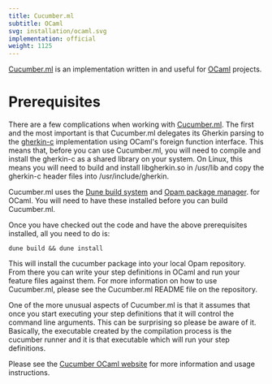```yaml
---
title: Cucumber.ml
subtitle: OCaml
svg: installation/ocaml.svg
implementation: official
weight: 1125
---
```


[Cucumber.ml](https://github.com/cucumber/cucumber.ml) is an
implementation written in and useful for
[OCaml](http://www.ocaml.org/) projects.

# Prerequisites

There are a few complications when working with
[Cucumber.ml](https://github.com/cucumber/cucumber.ml). The first and
the most important is that Cucumber.ml delegates its Gherkin parsing
to the
[gherkin-c](https://github.com/cucumber/cucumber/tree/master/gherkin/c)
implementation using OCaml's foreign function interface. This means
that, before you can use Cucumber.ml, you will need to compile and
install the gherkin-c as a shared library on your system. On Linux,
this means you will need to build and install libgherkin.so in
/usr/lib and copy the gherkin-c header files into
/usr/include/gherkin.

Cucumber.ml uses the [Dune build
system](https://github.com/ocaml/dune) and [Opam package
manager](https://opam.ocaml.org/). for OCaml. You will need to have
these installed before you can build Cucumber.ml.

Once you have checked out the code and have the above prerequisites
installed, all you need to do is:

```
dune build && dune install
```

This will install the cucumber package into your local Opam
repository. From there you can write your step definitions in OCaml
and run your feature files against them. For more information on how
to use Cucumber.ml, please see the Cucumber.ml README file on the
repository.

One of the more unusual aspects of Cucumber.ml is that it assumes that
once you start executing your step definitions that it will control
the command line arguments. This can be surprising so please be aware
of it. Basically, the executable created by the compilation process is
the cucumber runner and it is that executable which will run your step
definitions.

Please see the [Cucumber OCaml
website](https://github.com/cucumber/cucumber.ml) for more information
and usage instructions.
